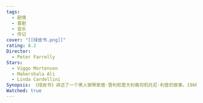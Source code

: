 ```yaml
---
tags:
  - 剧情
  - 喜剧
  - 音乐
  - 传记
cover: "[[绿皮书.png]]"
rating: 8.2
Director:
  - Peter Farrelly
Stars:
  - Viggo Mortensen
  - Mahershala Ali
  - Linda Cardellini
Synopsis: 《绿皮书》讲述了一个黑人钢琴家唐·雪利和意大利裔司机托尼·利普的故事。1960年代，唐·雪利计划在种族歧视严重的美国南部巡演，他雇佣了粗犷却机智的托尼作为司机兼保镖。两人性格截然不同，起初相处充满矛盾。唐是受人尊敬的音乐家，优雅而严谨；托尼粗俗直率，但为人幽默。随着旅程的深入，他们共同面对南方社会的偏见和不公，通过一次次冲突与磨合，逐渐建立起深厚的友谊。这段旅程不仅让托尼学会了尊重和理解，也让唐感受到友情和支持。两人突破种族和阶级的隔阂，最终成为彼此生命中不可或缺的朋友。《绿皮书》展现了尊重、理解与包容的重要性，证明了人与人之间的真正联系可以超越一切分歧。
Watched: true
---
```

